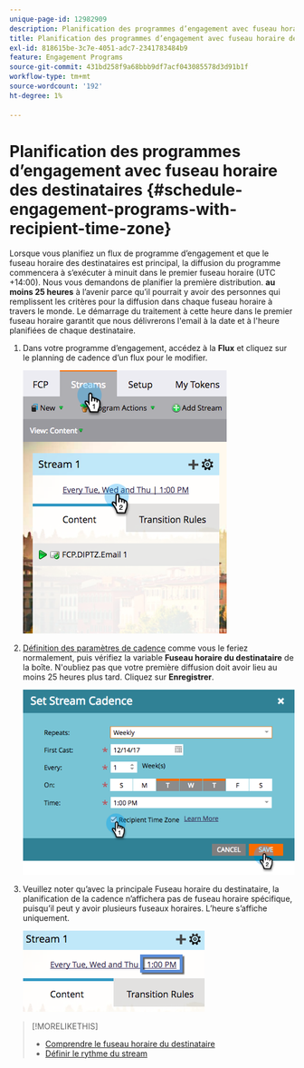 ```yaml
---
unique-page-id: 12982909
description: Planification des programmes d’engagement avec fuseau horaire du destinataire - Documents Marketo - Documentation du produit
title: Planification des programmes d’engagement avec fuseau horaire des destinataires
exl-id: 818615be-3c7e-4051-adc7-2341783484b9
feature: Engagement Programs
source-git-commit: 431bd258f9a68bbb9df7acf043085578d3d91b1f
workflow-type: tm+mt
source-wordcount: '192'
ht-degree: 1%

---
```


# Planification des programmes d’engagement avec fuseau horaire des destinataires {#schedule-engagement-programs-with-recipient-time-zone}

Lorsque vous planifiez un flux de programme d’engagement et que le fuseau horaire des destinataires est principal, la diffusion du programme commencera à s’exécuter à minuit dans le premier fuseau horaire (UTC +14:00). Nous vous demandons de planifier la première distribution. **au moins 25 heures** à l’avenir parce qu’il pourrait y avoir des personnes qui remplissent les critères pour la diffusion dans chaque fuseau horaire à travers le monde. Le démarrage du traitement à cette heure dans le premier fuseau horaire garantit que nous délivrerons l&#39;email à la date et à l&#39;heure planifiées de chaque destinataire.

1. Dans votre programme d’engagement, accédez à la **Flux** et cliquez sur le planning de cadence d’un flux pour le modifier.

   ![](assets/image2017-12-5-13-3a36-3a21.png)

1. [Définition des paramètres de cadence](/help/marketo/product-docs/email-marketing/drip-nurturing/engagement-program-streams/set-stream-cadence.md) comme vous le feriez normalement, puis vérifiez la variable **Fuseau horaire du destinataire** de la boîte. N&#39;oubliez pas que votre première diffusion doit avoir lieu au moins 25 heures plus tard. Cliquez sur **Enregistrer**.

   ![](assets/image2017-12-5-13-3a50-3a32.png)

1. Veuillez noter qu’avec la principale Fuseau horaire du destinataire, la planification de la cadence n’affichera pas de fuseau horaire spécifique, puisqu’il peut y avoir plusieurs fuseaux horaires. L’heure s’affiche uniquement.

   ![](assets/image2017-12-5-13-3a56-3a21.png)

>[!MORELIKETHIS]
>
>* [Comprendre le fuseau horaire du destinataire](/help/marketo/product-docs/email-marketing/email-programs/email-program-actions/scheduling-with-recipient-time-zone/understanding-recipient-time-zone.md)
>* [Définir le rythme du stream](/help/marketo/product-docs/email-marketing/drip-nurturing/engagement-program-streams/set-stream-cadence.md)
